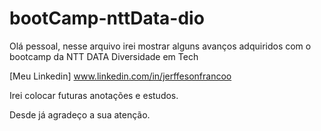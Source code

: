 # bootCamp-nttData-dio

Olá pessoal, nesse arquivo irei mostrar alguns avanços adquiridos com o bootcamp da NTT DATA Diversidade em Tech

[Meu Linkedin] www.linkedin.com/in/jerffesonfrancoo

Irei colocar futuras anotações e estudos.

Desde já agradeço a sua atenção.
